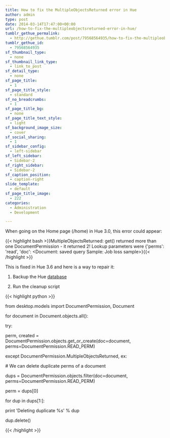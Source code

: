```yaml
---
title: How to fix the MultipleObjectsReturned error in Hue
author: admin
type: post
date: 2014-03-14T17:47:00+00:00
url: /how-to-fix-the-multipleobjectsreturned-error-in-hue/
tumblr_gethue_permalink:
  - http://gethue.tumblr.com/post/79568564935/how-to-fix-the-multipleobjectsreturned-error-in-hue
tumblr_gethue_id:
  - 79568564935
sf_thumbnail_type:
  - none
sf_thumbnail_link_type:
  - link_to_post
sf_detail_type:
  - none
sf_page_title:
  - 1
sf_page_title_style:
  - standard
sf_no_breadcrumbs:
  - 1
sf_page_title_bg:
  - none
sf_page_title_text_style:
  - light
sf_background_image_size:
  - cover
sf_social_sharing:
  - 1
sf_sidebar_config:
  - left-sidebar
sf_left_sidebar:
  - Sidebar-2
sf_right_sidebar:
  - Sidebar-2
sf_caption_position:
  - caption-right
slide_template:
  - default
sf_page_title_image:
  - 222
categories:
  - Administration
  - Development

---
```

When going on the Home page (/home) in Hue 3.0, this error could appear:

{{< highlight bash >}}MultipleObjectsReturned: get() returned more than one DocumentPermission - it returned 2! Lookup parameters were {'perms': 'read', 'doc': <Document: saved query Sample: Job loss sample>}{{< /highlight >}}

This is fixed in Hue 3.6 and here is a way to repair it:

1. Backup the Hue <a href="http://gethue.tumblr.com/post/75496233379/how-to-manage-the-hue-database-with-the-shell" target="_blank" rel="noopener noreferrer">database</a>

2. Run the cleanup script

{{< highlight python >}}

from desktop.models import DocumentPermission, Document

for document in Document.objects.all():

try:

perm, created = DocumentPermission.objects.get_or_create(doc=document, perms=DocumentPermission.READ_PERM)

except DocumentPermission.MultipleObjectsReturned, ex:

\# We can delete duplicate perms of a document

dups = DocumentPermission.objects.filter(doc=document, perms=DocumentPermission.READ_PERM)

perm = dups[0]

for dup in dups[1:]:

print 'Deleting duplicate %s' % dup

dup.delete()

{{< /highlight >}}
